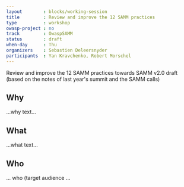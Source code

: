 ```yaml
---
layout        : blocks/working-session
title         : Review and improve the 12 SAMM practices
type          : workshop
owasp-project : no
track         : OwaspSAMM
status        : draft
when-day      : Thu
organizers    : Sebastien Deleersnyder
participants  : Yan Kravchenko, Robert Morschel
---
```


Review and improve the 12 SAMM practices towards SAMM v2.0 draft (based on the notes of last year's summit and the SAMM calls)

## Why

...why text...

## What

...what text...

## Who

... who (target audience ...
